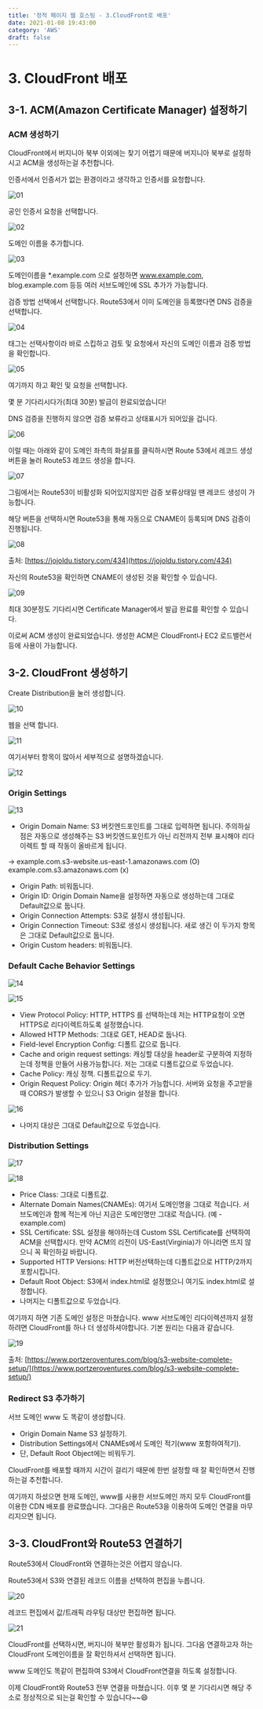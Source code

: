 ```yaml
---
title: '정적 페이지 웹 호스팅 - 3.CloudFront로 배포'
date: 2021-01-08 19:43:00
category: 'AWS'
draft: false
---
```

# 3. CloudFront 배포

## 3-1. ACM(Amazon Certificate Manager) 설정하기

### ACM 생성하기

CloudFront에서 버지니아 북부 이외에는 찾기 어렵기 때문에 버지니아 북부로 설정하시고 ACM을 생성하는걸 추천합니다.

인증서에서 인증서가 없는 환경이라고 생각하고 인증서를 요청합니다.

![01](https://user-images.githubusercontent.com/49144662/104009723-d60a5600-51ee-11eb-97b5-7348b8fc1a7e.png)

공인 인증서 요청을 선택합니다.

![02](https://user-images.githubusercontent.com/49144662/104009731-d86cb000-51ee-11eb-8dc0-0991527023a2.png)

도메인 이름을 추가합니다.

![03](https://user-images.githubusercontent.com/49144662/104009735-d99ddd00-51ee-11eb-8a2c-e81e7d5fbeae.png)

도메인이름을 *.example.com 으로 설정하면 www.example.com, blog.example.com 등등 여러 서브도메인에 SSL 추가가 가능합니다.

검증 방법 선택에서 선택합니다. Route53에서 이미 도메인을 등록했다면 DNS 검증을 선택합니다.

![04](https://user-images.githubusercontent.com/49144662/104009742-da367380-51ee-11eb-993a-99593edab590.png)

태그는 선택사항이라 바로 스킵하고 검토 및 요청에서 자신의 도메인 이름과 검증 방법을 확인합니다.

![05](https://user-images.githubusercontent.com/49144662/104009744-dacf0a00-51ee-11eb-9404-6535f523e18a.png)

여기까지 하고 확인 및 요청을 선택합니다.

몇 분 기다리시다가(최대 30분) 발급이 완료되었습니다! 

DNS 검증을 진행하지 않으면 검증 보류라고 상태표시가 되어있을 겁니다.

![06](https://user-images.githubusercontent.com/49144662/104009745-db67a080-51ee-11eb-82a7-cbec67fea441.png)

이럴 때는 아래와 같이 도메인 좌측의 화살표를 클릭하시면 Route 53에서 레코드 생성 버튼을 눌러 Route53 레코드 생성을 합니다.

![07](https://user-images.githubusercontent.com/49144662/104009746-db67a080-51ee-11eb-9223-9668a7425edb.png)

그림에서는 Route53이 비활성화 되어있지않지만 검증 보류상태일 땐 레코드 생성이 가능합니다.

해당 버튼을 선택하시면 Route53을 통해 자동으로 CNAME이 등록되며 DNS 검증이 진행됩니다.

![08](https://user-images.githubusercontent.com/49144662/104009748-dc003700-51ee-11eb-98da-4036e1205c06.png)

출처: [https://jojoldu.tistory.com/434](https://jojoldu.tistory.com/434)

자신의 Route53을 확인하면 CNAME이 생성된 것을 확인할 수 있습니다.

![09](https://user-images.githubusercontent.com/49144662/104009749-dc98cd80-51ee-11eb-9769-e83239438cf2.png)

최대 30분정도 기다리시면 Certificate Manager에서 발급 완료를 확인할 수 있습니다.

이로써 ACM 생성이 완료되었습니다. 생성한 ACM은 CloudFront나 EC2 로드밸런서 등에 사용이 가능합니다.

## 3-2. CloudFront 생성하기

Create Distribution을 눌러 생성합니다.

![10](https://user-images.githubusercontent.com/49144662/104009750-dc98cd80-51ee-11eb-846c-285c7dca889a.png)

웹을 선택 합니다.

![11](https://user-images.githubusercontent.com/49144662/104009751-dd316400-51ee-11eb-9001-cb52ccfce5ec.png)

여기서부터 항목이 많아서 세부적으로 설명하겠습니다.

![12](https://user-images.githubusercontent.com/49144662/104009753-dd316400-51ee-11eb-9c22-e951779436b2.png)

### Origin Settings

![13](https://user-images.githubusercontent.com/49144662/104009754-ddc9fa80-51ee-11eb-9d9e-e6d4e63c6b95.png)

- Origin Domain Name: S3 버킷엔드포인트를 그대로 입력하면 됩니다. 주의하실 점은 자동으로 생성해주는 S3 버킷엔드포인트가 아닌 리전까지 전부 표시해야 리다이렉트 할 때 작동이 올바르게 됩니다.

→ example.com.s3-website.us-east-1.amazonaws.com (O)
    example.com.s3.amazonaws.com (x)

- Origin Path: 비워둡니다.
- Origin ID: Origin Domain Name을 설정하면 자동으로 생성하는데 그대로 Default값으로 둡니다.
- Origin Connection Attempts: S3로 설정시 생성됩니다.
- Origin Connection Timeout: S3로 생성시 생성됩니다. 새로 생긴 이 두가지 항목은 그대로 Default값으로 둡니다.
- Origin Custom headers: 비워둡니다.

### Default Cache Behavior Settings

![14](https://user-images.githubusercontent.com/49144662/104009756-ddc9fa80-51ee-11eb-94ba-6e269c8ea711.png)

![15](https://user-images.githubusercontent.com/49144662/104009762-de629100-51ee-11eb-9862-16fab65e42d5.png)

- View Protocol Policy: HTTP, HTTPS 를 선택하는데 저는 HTTP요청이 오면  HTTPS로 리다이렉트하도록 설정했습니다.
- Allowed HTTP Methods: 그대로 GET, HEAD로 둡나다.
- Field-level Encryption Config: 디폴트 값으로 둡니다.
- Cache and origin request settings: 캐싱할 대상을 header로 구분하여 지정하는데 정책을 만들어 사용가능합니다. 저는 그대로 디폴트값으로 두었습니다.
- Cache Policy: 캐싱 정책. 디폴트값으로 두기.
- Origin Request Policy: Origin 헤더 추가가 가능합니다. 서버와 요청을 주고받을 때 CORS가 발생할 수 있으니 S3 Origin 설정을 합니다.

![16](https://user-images.githubusercontent.com/49144662/104009765-de629100-51ee-11eb-8502-3efd3c16a741.png)

- 나머지 대상은 그대로 Default값으로 두었습니다.

### Distribution Settings

![17](https://user-images.githubusercontent.com/49144662/104009766-defb2780-51ee-11eb-9946-96469ccca367.png)

![18](https://user-images.githubusercontent.com/49144662/104009769-df93be00-51ee-11eb-9fff-e6e0c7952917.png)

- Price Class: 그대로 디폴트값.
- Alternate Domain Names(CNAMEs): 여기서 도메인명을 그대로 적습니다. 서브도메인과 함께 적는게 아닌 지금은 도메인명만 그대로 적습니다. (예 - example.com)
- SSL Certificate: SSL 설정을 해야하는데 Custom SSL Certificate를 선택하여 ACM을 선택합시다. 만약 ACM의 리전이 US-East(Virginia)가 아니라면 뜨지 않으니 꼭 확인하길 바랍니다.
- Supported HTTP Versions: HTTP 버전선택하는데 디폴트값으로 HTTP/2까지 포함시킵니다.
- Default Root Object: S3에서 index.html로 설정했으니 여기도 index.html로 설정합니다.
- 나머지는 디폴트값으로 두었습니다.

여기까지 하면 기존 도메인 설정은 마쳤습니다. www 서브도메인 리다이렉션까지 설정하려면 CloudFront를 하나 더 생성하셔야합니다. 기본 원리는 다음과 같습니다.

![19](https://user-images.githubusercontent.com/49144662/104009771-df93be00-51ee-11eb-85cc-97d67499141e.png)

출처: [https://www.portzeroventures.com/blog/s3-website-complete-setup/](https://www.portzeroventures.com/blog/s3-website-complete-setup/)

### Redirect S3 추가하기

서브 도메인 www 도 똑같이 생성합니다. 

- Origin Domain Name S3 설정하기.
- Distribution Settings에서 CNAMEs에서 도메인 적기(www 포함하여적기).
- 단, Default Root Object에는 비워두기.

CloudFront를 배포할 때까지 시간이 걸리기 때문에 한번 설정할 때 잘 확인하면서 진행하는걸 추천합니다.

여기까지 하셨으면 현재 도메인, www를 사용한 서브도메인 까지 모두 CloudFront를 이용한 CDN 배포를 완료했습니다. 그다음은 Route53을 이용하여 도메인 연결을 마무리지으면 됩니다.

## 3-3. CloudFront와 Route53 연결하기

Route53에서 CloudFront와 연결하는것은 어렵지 않습니다.

Route53에서 S3와 연결된 레코드 이름을 선택하여 편집을 누릅니다.

![20](https://user-images.githubusercontent.com/49144662/104009772-e02c5480-51ee-11eb-981f-b78121b71493.png)

레코드 편집에서 값/트래픽 라우팅 대상만 편집하면 됩니다.

![21](https://user-images.githubusercontent.com/49144662/104009773-e02c5480-51ee-11eb-9099-0dea02a8c8fe.png)


CloudFront를 선택하시면, 버지니아 북부만 활성화가 됩니다. 그다음 연결하고자 하는 CloudFront 도메인이름을 잘 확인하셔서 선택하면 됩니다.

www 도메인도 똑같이 편집하여 S3에서 CloudFront연결을 하도록 설정합니다.

이제 CloudFront와 Route53 전부 연결을 마쳤습니다. 이후 몇 분 기다리시면 해당 주소로 정상적으로 되는걸 확인할 수 있습니다~~:smile: